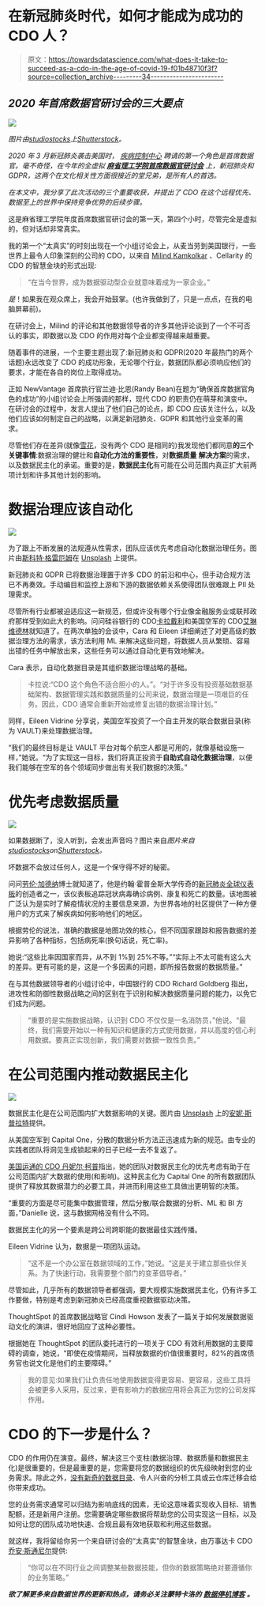 # 在新冠肺炎时代，如何才能成为成功的 CDO 人？

> 原文：<https://towardsdatascience.com/what-does-it-take-to-succeed-as-a-cdo-in-the-age-of-covid-19-f01b48710f3f?source=collection_archive---------34----------------------->

## *2020 年首席数据官研讨会的三大要点*

![](img/50a17ec073eb956bcd7b9cb92b729412.png)

*图片由*[*studiostocks*](https://www.shutterstock.com/g/studiostoks)*上*[*Shutterstock*](http://shutterstock.com)*。*

*2020 年 3 月新冠肺炎袭击美国时，* [*疾病控制中心*](https://www.google.com/search?q=CDO+cdc&rlz=1C5CHFA_enUS905US905&oq=CDO+cdc&aqs=chrome..69i57j0.11687j0j7&sourceid=chrome&ie=UTF-8) *聘请的第一个角色是首席数据官。毫不奇怪，在今年的全虚拟* [***麻省理工学院首席数据官研讨会***](https://mitcdoiq.org/) *上，新冠肺炎和 GDPR，这两个在文化相关性方面很接近的堂兄弟，是所有人的首选。*

*在本文中，我分享了此次活动的三个重要收获，并提出了 CDO 在这个远程优先、数据至上的世界中保持竞争优势的后续步骤。*

这是麻省理工学院年度首席数据官研讨会的第一天，第四个小时，尽管完全是虚拟的，但对话却非常真实。

我的第一个“太真实”的时刻出现在一个小组讨论会上，从麦当劳到美国银行，一些世界上最令人印象深刻的公司的 CDO，以来自 [Milind Kamkolkar](https://www.linkedin.com/in/milind-kamkolkar-9162301) 、Cellarity 的 CDO 的智慧金块的形式出现:

> “在当今世界，成为数据驱动型企业就意味着成为一家企业。”

*是*！如果我在观众席上，我会开始鼓掌。(也许我做到了，只是一点点，在我的电脑屏幕前)。

在研讨会上，Milind 的评论和其他数据领导者的许多其他评论谈到了一个不可否认的事实，即数据以及 CDO 的作用对每个企业都变得越来越重要。

随着事件的进展，一个主要主题出现了:新冠肺炎和 GDPR(2020 年最热门的两个话题)永远改变了 CDO 的成功形象，无论哪个行业，数据团队都必须响应他们的要求，才能在各自的岗位上取得成功。

正如 NewVantage 首席执行官兰迪·比恩(Randy Bean)在题为“确保首席数据官角色的成功”的小组讨论会上所强调的那样，现代 CDO 的职责仍在萌芽和演变中。在研讨会的过程中，发言人提出了他们自己的论点，即 CDO 应该关注什么，以及他们应该如何制定自己的战略，以满足新冠肺炎、GDPR 和其他行业变革的需求。

尽管他们存在差异(就像[雪花](https://www.montecarlodata.com/how-to-migrate-to-snowflake-like-a-boss/)，没有两个 CDO 是相同的)我发现他们都同意**的三个关键事情**:数据治理的健壮和**自动化方法的重要性**，对**数据质量** **解决方案**的需求，以及数据民主化的承诺。重要的是，**数据民主化**有可能在公司范围内真正扩大前两项计划和许多其他计划的影响。

# 数据治理应该自动化

![](img/d36718475ada61f9270add78c1c68d56.png)

为了跟上不断发展的法规遵从性需求，团队应该优先考虑自动化数据治理任务。图片由[斯科特·格雷厄姆](https://unsplash.com/photos/5fNmWej4tAA)在 [Unsplash](http://unsplash.com) 上提供。

新冠肺炎和 GDPR 已将数据治理置于许多 CDO 的前沿和中心，但手动合规方法已不再奏效。手动编目和监控上游和下游的数据依赖关系使得团队很难跟上 PII 处理需求。

尽管所有行业都被迫适应这一新规范，但或许没有哪个行业像金融服务业或联邦政府那样受到如此大的影响。问问硅谷银行的 CDO[卡拉戴利](https://www.linkedin.com/in/cara-dailey-34b1061a)和美国空军的 CDO[艾琳维德林](https://www.linkedin.com/in/eileen-vidrine-4899339)就知道了。在两次单独的会谈中，Cara 和 Eileen 详细阐述了对更高级的数据治理方法的需求，该方法利用 ML 来解决这些问题，将数据人员从繁琐、容易出错的任务中解放出来，这些任务可以通过自动化更有效地解决。

Cara 表示，自动化数据目录是其组织数据治理战略的基础。

> 卡拉说:“CDO 这个角色不适合胆小的人。”。“对于许多没有投资基础数据基础架构、数据管理实践和数据质量的公司来说，数据治理是一项艰巨的任务。因此，CDO 通常会重新开始或修复出错的数据治理计划。”

同样，Eileen Vidrine 分享说，美国空军投资了一个自主开发的联合数据目录(称为 VAULT)来处理数据治理。

“我们的最终目标是让 VAULT 平台对每个航空人都是可用的，就像基础设施一样，”她说。“为了实现这一目标，我们将真正投资于**自助式自动化数据治理**，以便我们能够在空军的各个领域同步做出有关我们数据的决策。”

# 优先考虑数据质量

![](img/44e00c389b9a31c46815962e2a524dfb.png)

如果数据断了，没人听到，会发出声音吗？图片来自*图片来自*[*studiostocks*](https://www.shutterstock.com/g/studiostoks)*on*[*Shutterstock*](http://shutterstock.com)*。*

坏数据不会放过任何人，这是一个保守得不好的秘密。

问问[劳伦·加德纳](https://www.fastcompany.com/90525437/most-creative-people-2020-lauren-gardner)博士就知道了，他是约翰·霍普金斯大学传奇的[新冠肺炎全球仪表板](https://coronavirus.jhu.edu/map.html)的创造者之一，该仪表板追踪冠状病毒确诊病例、康复和死亡的数量。该地图被广泛认为是实时了解疫情状况的主要信息来源，为世界各地的社区提供了一种方便用户的方式来了解疾病如何影响他们的地区。

根据劳伦的说法，准确的数据是地图功效的核心，但不同国家跟踪和报告数据的差异影响了各种指标，包括病死率(换句话说，死亡率)。

她说:“这些比率因国家而异，从不到 1%到 25%不等。”“实际上不太可能有这么大的差异。更有可能的是，这是一个多因素的问题，即所报告数据的数据质量。”

在与其他数据领导者的小组讨论中，中国银行的 CDO Richard Goldberg 指出，进攻性和防御性数据战略之间的区别在于识别和解决数据质量问题的能力，以免它们成为问题。

> “重要的是实施数据战略，认识到 CDO 不仅仅是一名消防员，”他说。“最终，我们需要开始以一种有知识和健康的方式使用数据，并以高度的信心利用数据。要真正实现创新，我们需要对数据一致性负责。”

# 在公司范围内推动数据民主化

![](img/aaedf29a341203f9a0571dca8b01c0c0.png)

数据民主化是在公司范围内扩大数据影响的关键。图片由 [Unsplash](http://unsplash.com) 上的[安妮·斯普拉特](https://unsplash.com/photos/QckxruozjRg)提供。

从美国空军到 Capital One，分散的数据分析方法正迅速成为新的规范。由专业的实践者团队将洞见生成锁起来的日子已经一去不复返了。

[美国运通的 CDO 丹妮尔·柯普](https://www.linkedin.com/in/danielle-crop-b3565b17)指出，她的团队对数据民主化的优先考虑有助于在公司范围内扩大数据的使用(和影响)。这种民主化为 Capital One 的所有数据团队提供了释放其数据潜力的必要工具，并进而利用这些工具做出更明智的决策。

“重要的方面是尽可能集中数据管理，然后分散/联合数据的分析、ML 和 BI 方面，”Danielle 说，这与数据网格没有什么不同。

数据民主化的另一个要素是跨公司跨职能的数据最佳实践传播。

Eileen Vidrine 认为，数据是一项团队运动。

> “这不是一个办公室在数据领域的工作，”她说。“这是关于建立那些伙伴关系。为了快速行动，我需要整个部门的变革倡导者。”

尽管如此，几乎所有的数据领导者都强调，要大规模实施数据民主化，仍有许多工作要做，特别是考虑到新冠肺炎已经高度重视数据驱动决策。

ThoughtSpot 的首席数据战略官 Cindi Howson 发表了一篇关于如何发展数据驱动文化的演讲，很好地回应了这种必要性。

根据她在 ThoughtSpot 的团队委托进行的一项关于 CDO 有效利用数据的主要障碍的调查，她说，“即使在疫情期间，当释放数据的价值很重要时，82%的首席债务官也说文化是他们的主要障碍。”

> 我的意见:如果我们让负责任地使用数据变得更容易、更容易，这些工具将会被更多人采用，反过来，更有影响力的数据应用将会真正为您的公司发挥作用。

# CDO 的下一步是什么？

CDO 的作用仍在演变。最终，解决这三个支柱(数据治理、数据质量和数据民主化)是很重要的，但是最重要的是，您需要将您的数据组织的优先级映射到您的业务需求。除此之外，[没有新奇的数据目录](https://www.montecarlodata.com/what-we-got-wrong-about-data-governance/)、令人兴奋的分析工具或云仓库迁移会给你带来成功。

您的业务需求通常可以归结为影响底线的因素，无论这意味着实现收入目标、销售配额，还是新用户注册。您需要确定哪些数据将帮助您的公司实现这一目标，以及如何让您的团队成功地快速、合规且最有效地获取和利用这些数据。

就这样，我将留给你另一个来自研讨会的“太真实”的智慧金块，由万事达卡 CDO [乔安·斯通尼尔](https://www.linkedin.com/in/joann-stonier-5540b86)提供:

> “你可以在不同行业之间调整某些数据技能，但你的数据策略绝对要遵循你的业务策略。”

***欲了解更多来自数据世界的更新和热点，请务必关注蒙特卡洛的*** [***数据停机博客***](http://montecarlodata.com/blog?utm_source=blog&utm_medium=medium&utm_campaign=cdo_symposium&utm_term=august) ***。***